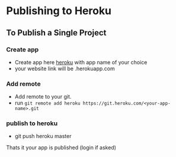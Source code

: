 # Publishing to Heroku

## To Publish a Single Project

### Create app
- Create app here [heroku](https://dashboard.heroku.com/) with app name of your choice
- your website link will be <your-app-name>.herokuapp.com

### Add remote
- Add remote to your git. 
- run ```git remote add heroku https://git.heroku.com/<your-app-name>.git```

### publish to heroku
- git push heroku master

Thats it your app is published (login if asked)
